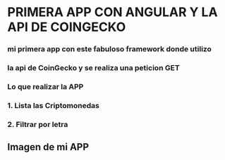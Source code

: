 # PRIMERA APP CON ANGULAR Y LA API DE COINGECKO
### mi primera app con este fabuloso framework donde utilizo 
### la api de CoinGecko y se realiza una peticion GET

### Lo que realizar la APP
### 1. Lista las Criptomonedas
### 2. Filtrar por letra


## Imagen de mi APP